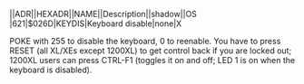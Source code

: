 ||ADR||HEXADR||NAME||Description||shadow||OS  
|621|$026D|KEYDIS|Keyboard disable|none|X  
  
POKE with 255 to disable the keyboard, 0 to reenable. You have to press RESET (all XL/XEs except 1200XL) to get control back if you are locked out; 1200XL users can press CTRL-F1 (toggles it on and off; LED 1 is on when the keyboard is disabled).  
